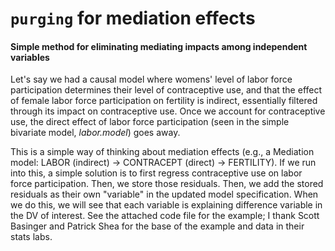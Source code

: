 # `purging` for mediation effects

#### Simple method for eliminating mediating impacts among independent variables

Let's say we had a causal model where womens' level of labor force participation determines their level of contraceptive use, and that the effect of female labor force participation on fertility is indirect, essentially filtered through its impact on contraceptive use. Once we account for contraceptive use, the direct effect of labor force participation (seen in the simple bivariate model, _labor.model_) goes away.

This is a simple way of thinking about mediation effects (e.g., a Mediation model:  LABOR (indirect) -> CONTRACEPT (direct) -> FERTILITY). If we run into this, a simple solution is to first regress contraceptive use on labor force participation. Then, we store those residuals. Then, we add the stored residuals as their own "variable" in the updated model specification. When we do this, we will see that each variable is explaining difference variable in the DV of interest. See the attached code file for the example; I thank Scott Basinger and Patrick Shea for the base of the example and data in their stats labs.

